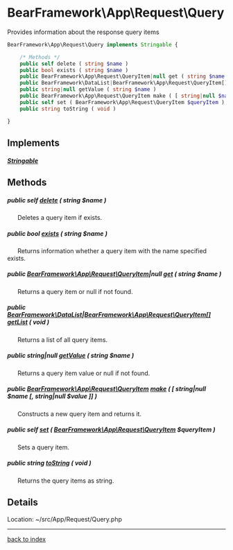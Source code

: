 # BearFramework\App\Request\Query

Provides information about the response query items

```php
BearFramework\App\Request\Query implements Stringable {

	/* Methods */
	public self delete ( string $name )
	public bool exists ( string $name )
	public BearFramework\App\Request\QueryItem|null get ( string $name )
	public BearFramework\DataList|BearFramework\App\Request\QueryItem[] getList ( void )
	public string|null getValue ( string $name )
	public BearFramework\App\Request\QueryItem make ( [ string|null $name [, string|null $value ]] )
	public self set ( BearFramework\App\Request\QueryItem $queryItem )
	public string toString ( void )

}
```

## Implements

##### [Stringable](http://php.net/manual/en/class.stringable.php)

## Methods

##### public self [delete](bearframework.app.request.query.delete.method.md) ( string $name )

&nbsp;&nbsp;&nbsp;&nbsp;&nbsp;&nbsp;Deletes a query item if exists.

##### public bool [exists](bearframework.app.request.query.exists.method.md) ( string $name )

&nbsp;&nbsp;&nbsp;&nbsp;&nbsp;&nbsp;Returns information whether a query item with the name specified exists.

##### public [BearFramework\App\Request\QueryItem](bearframework.app.request.queryitem.class.md)|null [get](bearframework.app.request.query.get.method.md) ( string $name )

&nbsp;&nbsp;&nbsp;&nbsp;&nbsp;&nbsp;Returns a query item or null if not found.

##### public [BearFramework\DataList](bearframework.datalist.class.md)|[BearFramework\App\Request\QueryItem[]](bearframework.app.request.queryitem.class.md) [getList](bearframework.app.request.query.getlist.method.md) ( void )

&nbsp;&nbsp;&nbsp;&nbsp;&nbsp;&nbsp;Returns a list of all query items.

##### public string|null [getValue](bearframework.app.request.query.getvalue.method.md) ( string $name )

&nbsp;&nbsp;&nbsp;&nbsp;&nbsp;&nbsp;Returns a query item value or null if not found.

##### public [BearFramework\App\Request\QueryItem](bearframework.app.request.queryitem.class.md) [make](bearframework.app.request.query.make.method.md) ( [ string|null $name [, string|null $value ]] )

&nbsp;&nbsp;&nbsp;&nbsp;&nbsp;&nbsp;Constructs a new query item and returns it.

##### public self [set](bearframework.app.request.query.set.method.md) ( [BearFramework\App\Request\QueryItem](bearframework.app.request.queryitem.class.md) $queryItem )

&nbsp;&nbsp;&nbsp;&nbsp;&nbsp;&nbsp;Sets a query item.

##### public string [toString](bearframework.app.request.query.tostring.method.md) ( void )

&nbsp;&nbsp;&nbsp;&nbsp;&nbsp;&nbsp;Returns the query items as string.

## Details

Location: ~/src/App/Request/Query.php

---

[back to index](index.md)

